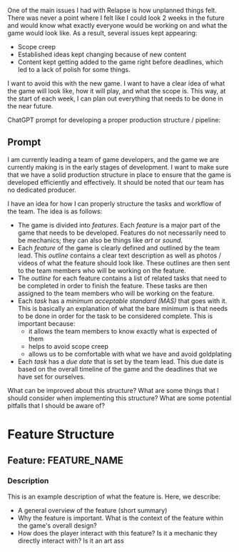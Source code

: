 One of the main issues I had with Relapse is how unplanned things felt. There was never a point where I felt like I could look 2 weeks in the future and would know what exactly everyone would be working on and what the game would look like. As a result, several issues kept appearing:
- Scope creep
- Established ideas kept changing because of new content
- Content kept getting added to the game right before deadlines, which led to a lack of polish for some things.

I want to avoid this with the new game. I want to have a clear idea of what the game will look like, how it will play, and what the scope is. This way, at the start of each week, I can plan out everything that needs to be done in the near future.

ChatGPT prompt for developing a proper production structure / pipeline:
## Prompt
I am currently leading a team of game developers, and the game we are currently making is in the early stages of development. I want to make sure that we have a solid production structure in place to ensure that the game is developed efficiently and effectively. It should be noted that our team has no dedicated producer.

I have an idea for how I can properly structure the tasks and workflow of the team. The idea is as follows:

- The game is divided into *features*. Each *feature* is a major part of the game that needs to be developed. Features do not necessarily need to be mechanics; they can also be things like *art* or *sound*.
- Each *feature* of the game is clearly defined and outlined by the team lead. This *outline* contains a clear text description as well as photos / videos of what the feature should look like. These outlines are then sent to the team members who will be working on the feature.
- The *outline* for each feature contains a list of related tasks that need to be completed in order to finish the feature. These tasks are then assigned to the team members who will be working on the feature.
- Each *task* has a *minimum acceptable standard (MAS)* that goes with it. This is basically an explanation of what the bare minimum is that needs to be done in order for the task to be considered complete. This is important because:
	- it allows the team members to know exactly what is expected of them
	- helps to avoid scope creep
	- allows us to be comfortable with what we have and avoid goldplating
- Each *task* has a *due date* that is set by the team lead. This due date is based on the overall timeline of the game and the deadlines that we have set for ourselves.

What can be improved about this structure? What are some things that I should consider when implementing this structure? What are some potential pitfalls that I should be aware of?

# Feature Structure

## Feature: FEATURE_NAME
### Description
This is an example description of what the feature is. Here, we describe:
- A general overview of the feature (short summary)
- Why the feature is important. What is the context of the feature within the game's overall design?
- How does the player interact with this feature? Is it a mechanic they directly interact with? Is it an art ass
